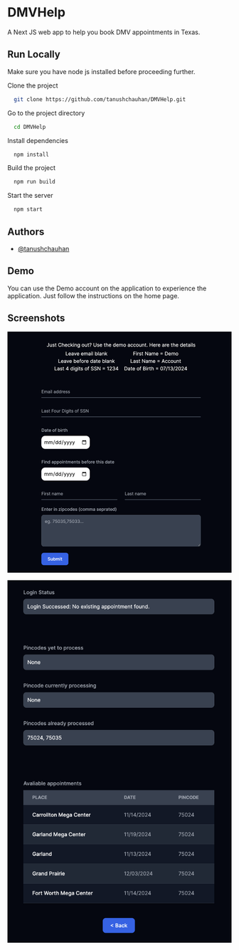 # DMVHelp

A Next JS web app to help you book DMV appointments in Texas.

## Run Locally

Make sure you have node js installed before proceeding further.

Clone the project

```bash
  git clone https://github.com/tanushchauhan/DMVHelp.git
```

Go to the project directory

```bash
  cd DMVHelp
```

Install dependencies

```bash
  npm install
```

Build the project

```bash
  npm run build
```

Start the server

```bash
  npm start
```

## Authors

- [@tanushchauhan](https://github.com/tanushchauhan/)

## Demo

You can use the Demo account on the application to experience the application. Just follow the instructions on the home page.

## Screenshots

![App Screenshot](https://raw.githubusercontent.com/tanushchauhan/DMVHelp/main/screenshots/1.png)

![App Screenshot](https://raw.githubusercontent.com/tanushchauhan/DMVHelp/main/screenshots/2.png)
